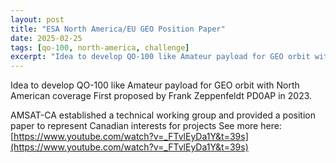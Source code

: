 ```yaml
---
layout: post
title: "ESA North America/EU GEO Position Paper"
date: 2025-02-25
tags: [qo-100, north-america, challenge]
excerpt: "Idea to develop QO-100 like Amateur payload for GEO orbit with North American coverage First proposed by Frank Zeppenfeldt PD0AP in 2023."
---
```

Idea to develop QO-100 like Amateur payload for GEO orbit with North American coverage First proposed by Frank Zeppenfeldt PD0AP in 2023.

AMSAT-CA established a technical working group and provided a position paper to represent Canadian interests for projects
See more here: [https://www.youtube.com/watch?v=_FTvlEyDa1Y&t=39s](https://www.youtube.com/watch?v=_FTvlEyDa1Y&t=39s)

